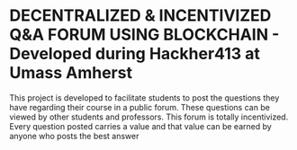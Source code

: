 # DECENTRALIZED & INCENTIVIZED Q&A FORUM USING BLOCKCHAIN - Developed during Hackher413 at Umass Amherst

This project is developed to facilitate students to post the questions they have regarding their course in a public forum. These questions can be viewed by other students and professors. This forum is totally incentivized. Every question posted carries a value and that value can be earned by anyone who posts the best answer



